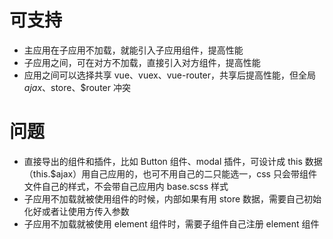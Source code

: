 # 可支持
- 主应用在子应用不加载，就能引入子应用组件，提高性能
- 子应用之间，可在对方不加载，直接引入对方组件，提高性能
- 应用之间可以选择共享 vue、vuex、vue-router，共享后提高性能，但全局 $ajax、$store、$router 冲突

# 问题
- 直接导出的组件和插件，比如 Button 组件、modal 插件，可设计成 this 数据（this.$ajax）用自己应用的，也可不用自己的二只能选一，css 只会带组件文件自己的样式，不会带自己应用内 base.scss 样式
- 子应用不加载就被使用组件的时候，内部如果有用 store 数据，需要自己初始化好或者让使用方传入参数
- 子应用不加载就被使用 element 组件时，需要子组件自己注册 element 组件

